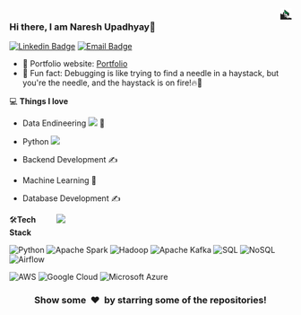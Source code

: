 <img align="right" src="https://github.com/naresy/naresy/blob/master/developer.gif" alt="Coder GIF" width="20" height="20">



### Hi there, I am Naresh Upadhyay👋
[![Linkedin Badge](https://img.shields.io/badge/-naresy-blue?style=flat-square&logo=Linkedin&logoColor=white&link=https://www.linkedin.com/in/naresy/)](https://www.linkedin.com/in/naresy/)
[![Email Badge](https://img.shields.io/badge/-info.naresh74%40gmail.com-c14438?style=flat-square&logo=Gmail&logoColor=white&link=mailto:info.naresh74@gmail.com)](mailto:info.naresh74@gmail.com)


- 🎯 Portfolio website: [Portfolio](https://nareshupadhyay.com.np/)
- 🎉 Fun fact: Debugging is like trying to find a needle in a haystack, but you're the needle, and the haystack is on fire!🔥🧵

💻 **Things I love**
- Data  Endineering <img src="https://www.google.com/search?sca_esv=b99a51cc48654f1f&sca_upv=1&sxsrf=ADLYWIIbYotp-3VbQqd8DRS-u1nHf-hcsg:1715640979584&q=data+engineering+gif+image&uds=ADvngMgnLtab67BCK1yYO0azqoQLkYHOJXBq-Mihu3Gnra2vcLnT4oVZdZQp9SlDMO028pC_0o10Ghdikf5rLOKrvgDvn_2qLqDeAnkkoU-UICIVECAaaGMEb4lHv9S6ra6vQn212LsifvFTJlntuZtLPfedKrbrGUEkJEIxin2nb9MFvy1VTB8DbMRoLYOv3TOAano-pCttFR3x77zCkZAnlKi3skurUPbabgyqri4rt0JRl1tKZzG5MKSVoNDwCvKyRkSfiUdV5Dn1_CwOfnB4qcYcr5dsq_bCk1B97CM-ZqI5A1I5YObAVdXOla9vPiGIu5_JK68ZT1XNjF-clnKQsQMF1zv1qg&udm=2&prmd=ivnbmtz&sa=X&ved=2ahUKEwirvZnZ3IuGAxXdIUQIHZmwBsUQtKgLegQIERAB&biw=1440&bih=710&dpr=2#vhid=b3t-ksp9JlX8wM&vssid=mosaic" width="40"> 😬
- Python <img src="https://media.giphy.com/media/WUlplcMpOCEmTGBtBW/giphy.gif" width="30"> 
- Backend Development ✍️
- Machine Learning 🧐
- Database Development ✍️


    <a href="https://github.com/anuraghazra/github-readme-stats" title="Go to Source">
      <img align="right" width=420 height="auto" src="https://github-readme-stats.vercel.app/api?username=naresy&show_icons=true&theme=dark&border_color=61dafb&hide_border=true&include_all_commits=true" />
    </a>
    
🛠**Tech Stack**

![Python](https://img.shields.io/badge/-Python-000000?style=flat&logo=python)
![Apache Spark](https://img.shields.io/badge/-Apache%20Spark-000000?style=flat&logo=apache-spark)
![Hadoop](https://img.shields.io/badge/-Hadoop-000000?style=flat&logo=hadoop)
![Apache Kafka](https://img.shields.io/badge/-Apache%20Kafka-000000?style=flat&logo=apache-kafka)
![SQL](https://img.shields.io/badge/-SQL-000000?style=flat&logo=sql)
![NoSQL](https://img.shields.io/badge/-NoSQL-000000?style=flat&logo=nosql)
![Airflow](https://img.shields.io/badge/-Airflow-000000?style=flat&logo=apache-airflow)

![AWS](https://img.shields.io/badge/AWS-000000?style=flat-square&logo=amazon-aws)
![Google Cloud](https://img.shields.io/badge/Google%20Cloud-000000?style=flat-square&logo=google-cloud)
![Microsoft Azure](https://img.shields.io/badge/Microsoft%20Azure-000000?style=flat-square&logo=microsoft-azure)

<div align="center">
    <h3 align="center">Show some &nbsp;❤️&nbsp; by starring some of the repositories!</h3>
</div>

